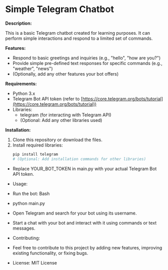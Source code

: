 # Simple Telegram Chatbot

**Description:**

This is a basic Telegram chatbot created for learning purposes. It can perform simple interactions and respond to a limited set of commands.

**Features:**

* Respond to basic greetings and inquiries (e.g., "hello", "how are you?")
* Provide simple pre-defined text responses for specific commands (e.g., "weather", "news")
* (Optionally, add any other features your bot offers)

**Requirements:**

* Python 3.x
* Telegram Bot API token (refer to [https://core.telegram.org/bots/tutorial](https://core.telegram.org/bots/tutorial))
* Libraries:
    * telegram (for interacting with Telegram API)
    * (Optional: Add any other libraries used)

**Installation:**

1. Clone this repository or download the files.
2. Install required libraries:
   ```bash
   pip install telegram
   # (Optional: Add installation commands for other libraries)

* Replace YOUR_BOT_TOKEN in main.py with your actual Telegram Bot API token.
* Usage:

* Run the bot:
Bash

* python main.py
* Open Telegram and search for your bot using its username.
* Start a chat with your bot and interact with it using commands or text messages.
* Contributing:

* Feel free to contribute to this project by adding new features, improving existing functionality, or fixing bugs.

* License: MIT License

